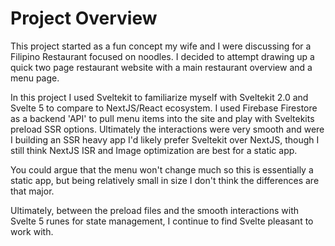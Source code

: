 # Project Overview

This project started as a fun concept my wife and I were discussing for a Filipino Restaurant focused on noodles. I decided to attempt drawing up a quick two page restaurant website with a main restaurant overview and a menu page.

In this project I used Sveltekit to familiarize myself with Sveltekit 2.0 and Svelte 5 to compare to NextJS/React ecosystem. I used Firebase Firestore as a backend 'API' to pull menu items into the site and play with Sveltekits preload SSR options. Ultimately the interactions were very smooth and were I building an SSR heavy app I'd likely prefer Sveltekit over NextJS, though I still think NextJS ISR and Image optimization are best for a static app.

You could argue that the menu won't change much so this is essentially a static app, but being relatively small in size I don't think the differences are that major.

Ultimately, between the preload files and the smooth interactions with Svelte 5 runes for state management, I continue to find Svelte pleasant to work with.
